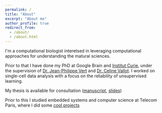 ```yaml
---
permalink: /
title: "About"
excerpt: "About me"
author_profile: true
redirect_from: 
  - /about/
  - /about.html
---
```


I'm a computational biologist interetsed in leveraging computational approaches for understanding the matural sciences.

Prior to that I have done my PhD at Google Brain and [Institut Curie](https://curie.fr/), under the supervision of [Dr. Jean-Philippe Vert](https://jpvert.github.io/) and [Dr. Celine Vallot](https://curie.fr/personne/celine-vallot). I worked on single-cell data analysis with a focus on the reliability of unsupervised learning.

My thesis is available for consultation ([manuscript](), [slides](https://docs.google.com/presentation/d/1d9BdVEOqfCx-f4dQsPHoSE6gcIxI1pVg2Tqw0TqJk2c/edit?usp=sharing))

Prior to this I studied embedded systems and computer science at Telecom Paris, where I did some [cool projects](https://www.hackster.io/gamazeps)
